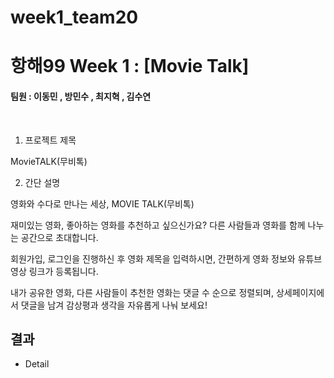 # week1_team20

# 항해99  Week 1 :  [Movie Talk]
#### 팀원 : 이동민 , 방민수 , 최지혁 , 김수연

<br>
 
1. 프로젝트 제목

MovieTALK(무비톡)

2. 간단 설명

영화와 수다로 만나는 세상, MOVIE TALK(무비톡)

재미있는 영화, 좋아하는 영화를 추천하고 싶으신가요?
다른 사람들과 영화를 함께 나누는 공간으로 초대합니다.

회원가입, 로그인을 진행하신 후 영화 제목을 입력하시면,
간편하게 영화 정보와 유튜브 영상 링크가 등록됩니다.

내가 공유한 영화, 다른 사람들이 추천한 영화는 댓글 수 순으로 정렬되며,
상세페이지에서 댓글을 남겨 감상평과 생각을 자유롭게 나눠 보세요!


## 결과
* <summary>
  Detail
  </summary>
    <br>

    
  </details>
  <br>

